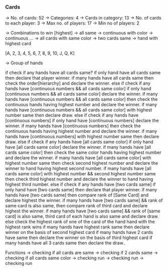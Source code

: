 ### Cards 


-> No. of cards: 52
-> Categories: 4
-> Cards in category: 13
-> No. of cards to each player: 3
-> Max no. of players: 17
-> Min no of players: 2

-> Combinations to win [highest]
    -> all same 
    -> continuous with color
    -> continuous ...
    -> all cards with same color
    -> two cards same 
    -> hand with highest card



[A, 2, 3, 4, 5, 6, 7, 8, 9, 10, J, Q, K]



-> Group of hands 

if
    check if any hands have all cards same?
        if only hand have all cards same then declare that player winner.
        if many hands have all cards same then check the order[hierarchy] and declare the winner.
else if
    check if any hands have [continuous numbers && all cards same color]
        if only hand [continuous numbers && all cards same color] declare the winner.
        if many hands have [continuous numbers && all cards same color] then check the continuous hands having highest number and declare the winner.
        if many hands have [continuous numbers && all cards same color] with highest number same then declare draw.
else if
    check if any hands have [continuous numbers]
        if only hand have [continuous numbers] declare the winner.
        if many hands have [continuous numbers] then check the continuous hands having highest number and declare the winner.
        if many hands have [continuous numbers] with highest number same then declare draw.
else if
    check if any hands have [all cards same color]
        if only hand have [all cards same color] declare the winner.
        if many hands have [all cards same color] then check the same color hands having highest number and declare the winner.
        if many hands have [all cards same color] with highest number same then check second highest number and declare the winner to hand having highest second number.
        if many hands have [all cards same color] with highest number && second highest number same then check third highest number and declare the winner to hand having highest third number.
else if 
    check if any hands have [two cards same]
        if only hand have [two cards same] then declare that player winner.
        if many hands have [two cards same] then compare rank of [Same Card] and declare highest the winner.
        if many hands have [two cards same] && rank of same card is also same, then compare rank of third card and declare highest the winner.
        if many hands have [two cards same] && rank of [same card] is also same, third card of each hand is also same and declare draw.
else
    check the highest rank of one of the card of the hand 
    hand with the highest rank wins 
    if many hands have highest rank same then declare winner on the basis of second highest card
    if many hands have 2 cards have same then declare thw winner on the basis of third highest card
    if many hands have all 3 cards same then declare the draw..



Functions
    -> checking if all cards are same
    -> checking if 2 cards same
    -> checking if all cards same color
    -> checking run
    -> checking run
    -> checking run